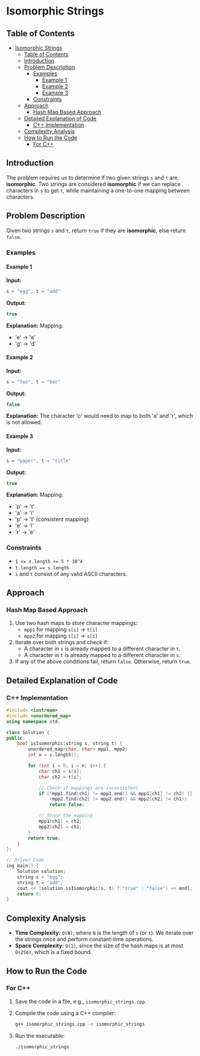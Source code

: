 # Isomorphic Strings

## Table of Contents

- [Isomorphic Strings](#isomorphic-strings)
  - [Table of Contents](#table-of-contents)
  - [Introduction](#introduction)
  - [Problem Description](#problem-description)
    - [Examples](#examples)
      - [Example 1](#example-1)
      - [Example 2](#example-2)
      - [Example 3](#example-3)
    - [Constraints](#constraints)
  - [Approach](#approach)
    - [Hash Map Based Approach](#hash-map-based-approach)
  - [Detailed Explanation of Code](#detailed-explanation-of-code)
    - [C++ Implementation](#c-implementation)
  - [Complexity Analysis](#complexity-analysis)
  - [How to Run the Code](#how-to-run-the-code)
    - [For C++](#for-c)

## Introduction

The problem requires us to determine if two given strings `s` and `t` are **isomorphic**. Two strings are considered **isomorphic** if we can replace characters in `s` to get `t`, while maintaining a one-to-one mapping between characters.

## Problem Description

Given two strings `s` and `t`, return `true` if they are **isomorphic**, else return `false`.

### Examples

#### Example 1

**Input:**

```cpp
s = "egg", t = "add"
```

**Output:**

```cpp
true
```

**Explanation:**
Mapping:

- 'e' → 'a'
- 'g' → 'd'

#### Example 2

**Input:**

```cpp
s = "foo", t = "bar"
```

**Output:**

```cpp
false
```

**Explanation:**
The character 'o' would need to map to both 'a' and 'r', which is not allowed.

#### Example 3

**Input:**

```cpp
s = "paper", t = "title"
```

**Output:**

```cpp
true
```

**Explanation:**
Mapping:

- 'p' → 't'
- 'a' → 'i'
- 'p' → 't' (consistent mapping)
- 'e' → 'l'
- 'r' → 'e'

### Constraints

- `1 <= s.length <= 5 * 10^4`
- `t.length == s.length`
- `s` and `t` consist of any valid ASCII characters.

## Approach

### Hash Map Based Approach

1. Use two hash maps to store character mappings:
   - `mpp1` for mapping `s[i]` → `t[i]`
   - `mpp2` for mapping `t[i]` → `s[i]`
2. Iterate over both strings and check if:
   - A character in `s` is already mapped to a different character in `t`.
   - A character in `t` is already mapped to a different character in `s`.
3. If any of the above conditions fail, return `false`. Otherwise, return `true`.

## Detailed Explanation of Code

### C++ Implementation

```cpp
#include <iostream>
#include <unordered_map>
using namespace std;

class Solution {
public:
    bool isIsomorphic(string s, string t) {
        unordered_map<char, char> mpp1, mpp2;
        int n = s.length();

        for (int i = 0; i < n; i++) {
            char ch1 = s[i];
            char ch2 = t[i];

            // Check if mappings are inconsistent
            if ((mpp1.find(ch1) != mpp1.end() && mpp1[ch1] != ch2) ||
                (mpp2.find(ch2) != mpp2.end() && mpp2[ch2] != ch1))
                return false;

            // Store the mapping
            mpp1[ch1] = ch2;
            mpp2[ch2] = ch1;
        }
        return true;
    }
};

// Driver Code
ing main() {
    Solution solution;
    string s = "egg";
    string t = "add";
    cout << (solution.isIsomorphic(s, t) ? "true" : "false") << endl;
    return 0;
}
```

## Complexity Analysis

- **Time Complexity:** `O(N)`, where `N` is the length of `s` (or `t`). We iterate over the strings once and perform constant-time operations.
- **Space Complexity:** `O(1)`, since the size of the hash maps is at most `O(256)`, which is a fixed bound.

## How to Run the Code

### For C++

1. Save the code in a file, e.g., `isomorphic_strings.cpp`.
2. Compile the code using a C++ compiler:

   ```sh
   g++ isomorphic_strings.cpp -o isomorphic_strings
   ```

3. Run the executable:

   ```sh
   ./isomorphic_strings
   ```
